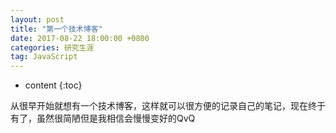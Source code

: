 ```yaml
---
layout: post
title: "第一个技术博客"
date: 2017-08-22 18:00:00 +0800
categories: 研究生涯
tag: JavaScript
---
```

* content
{:toc}

从很早开始就想有一个技术博客，这样就可以很方便的记录自己的笔记，现在终于有了，虽然很简陋但是我相信会慢慢变好的QvQ

